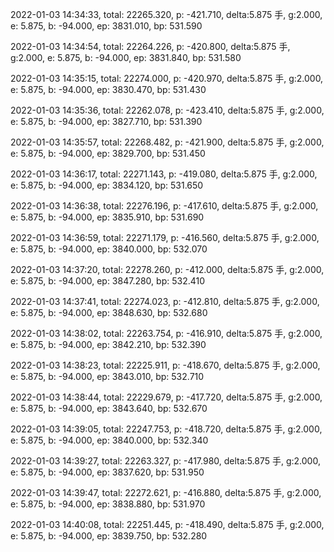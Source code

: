 2022-01-03 14:34:33, total: 22265.320, p: -421.710, delta:5.875 手, g:2.000, e: 5.875, b: -94.000, ep: 3831.010, bp: 531.590

2022-01-03 14:34:54, total: 22264.226, p: -420.800, delta:5.875 手, g:2.000, e: 5.875, b: -94.000, ep: 3831.840, bp: 531.580

2022-01-03 14:35:15, total: 22274.000, p: -420.970, delta:5.875 手, g:2.000, e: 5.875, b: -94.000, ep: 3830.470, bp: 531.430

2022-01-03 14:35:36, total: 22262.078, p: -423.410, delta:5.875 手, g:2.000, e: 5.875, b: -94.000, ep: 3827.710, bp: 531.390

2022-01-03 14:35:57, total: 22268.482, p: -421.900, delta:5.875 手, g:2.000, e: 5.875, b: -94.000, ep: 3829.700, bp: 531.450

2022-01-03 14:36:17, total: 22271.143, p: -419.080, delta:5.875 手, g:2.000, e: 5.875, b: -94.000, ep: 3834.120, bp: 531.650

2022-01-03 14:36:38, total: 22276.196, p: -417.610, delta:5.875 手, g:2.000, e: 5.875, b: -94.000, ep: 3835.910, bp: 531.690

2022-01-03 14:36:59, total: 22271.179, p: -416.560, delta:5.875 手, g:2.000, e: 5.875, b: -94.000, ep: 3840.000, bp: 532.070

2022-01-03 14:37:20, total: 22278.260, p: -412.000, delta:5.875 手, g:2.000, e: 5.875, b: -94.000, ep: 3847.280, bp: 532.410

2022-01-03 14:37:41, total: 22274.023, p: -412.810, delta:5.875 手, g:2.000, e: 5.875, b: -94.000, ep: 3848.630, bp: 532.680

2022-01-03 14:38:02, total: 22263.754, p: -416.910, delta:5.875 手, g:2.000, e: 5.875, b: -94.000, ep: 3842.210, bp: 532.390

2022-01-03 14:38:23, total: 22225.911, p: -418.670, delta:5.875 手, g:2.000, e: 5.875, b: -94.000, ep: 3843.010, bp: 532.710

2022-01-03 14:38:44, total: 22229.679, p: -417.720, delta:5.875 手, g:2.000, e: 5.875, b: -94.000, ep: 3843.640, bp: 532.670

2022-01-03 14:39:05, total: 22247.753, p: -418.720, delta:5.875 手, g:2.000, e: 5.875, b: -94.000, ep: 3840.000, bp: 532.340

2022-01-03 14:39:27, total: 22263.327, p: -417.980, delta:5.875 手, g:2.000, e: 5.875, b: -94.000, ep: 3837.620, bp: 531.950

2022-01-03 14:39:47, total: 22272.621, p: -416.880, delta:5.875 手, g:2.000, e: 5.875, b: -94.000, ep: 3838.880, bp: 531.970

2022-01-03 14:40:08, total: 22251.445, p: -418.490, delta:5.875 手, g:2.000, e: 5.875, b: -94.000, ep: 3839.750, bp: 532.280